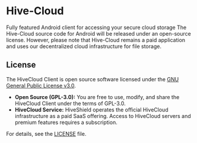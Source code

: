 # Hive-Cloud
Fully featured Android client for accessing your secure cloud storage
The Hive-Cloud source code for Android will be released under an open-source license. However, please note that Hive-Cloud remains a paid application and uses our decentralized cloud infrastructure for file storage.


## License

The HiveCloud Client is open source software licensed under the
[GNU General Public License v3.0](LICENSE).

- **Open Source (GPL-3.0):** You are free to use, modify, and share the HiveCloud Client under the terms of GPL-3.0.
- **HiveCloud Service:** HiveShield operates the official HiveCloud infrastructure as a paid SaaS offering. Access to HiveCloud servers and premium features requires a subscription.

For details, see the [LICENSE](LICENSE) file.

